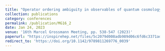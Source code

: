 ```yaml
---
title: "Operator ordering ambiguity in observables of quantum cosmology"
collection: publications
category: conferences
permalink: /publication/MG16_2
date: Jan 24, 2023
venue: '16th Marcel Grossmann Meeting, pp. 538-547 (2023)'
paperurl: "https://inspirehep.net/files/5c2079d008adb989d06c6fd6c3371ad6"
redirect_to: 'https://doi.org/10.1142/9789811269776_0039'
---
```


